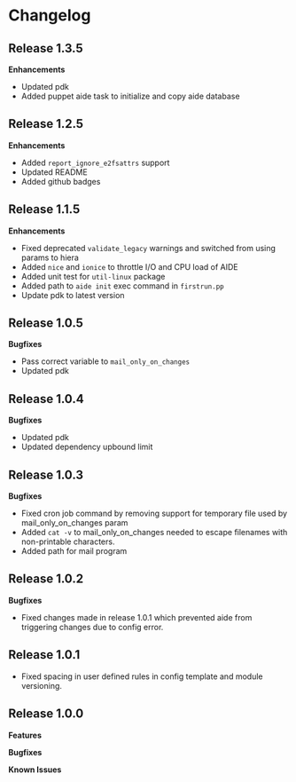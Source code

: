 # Changelog

## Release 1.3.5

**Enhancements**

* Updated pdk
* Added puppet aide task to initialize and copy aide database

## Release 1.2.5

**Enhancements**

* Added `report_ignore_e2fsattrs` support
* Updated README
* Added github badges

## Release 1.1.5

**Enhancements**

* Fixed deprecated `validate_legacy` warnings and switched from using params to hiera
* Added `nice` and `ionice` to throttle I/O and CPU load of AIDE
* Added unit test for `util-linux` package
* Added path to `aide init` exec command in `firstrun.pp`
* Update pdk to latest version

## Release 1.0.5

**Bugfixes**

* Pass correct variable to `mail_only_on_changes`
* Updated pdk

## Release 1.0.4

**Bugfixes**

* Updated pdk
* Updated dependency upbound limit


## Release 1.0.3

**Bugfixes**

* Fixed cron job command by removing support for temporary file used by mail_only_on_changes param
* Added `cat -v` to mail_only_on_changes needed to escape filenames with non-printable characters.
* Added path for mail program

## Release 1.0.2

**Bugfixes**

* Fixed changes made in release 1.0.1 which prevented aide from triggering changes due to config error.

## Release 1.0.1

* Fixed spacing in user defined rules in config template and module versioning.

## Release 1.0.0

**Features**

**Bugfixes**

**Known Issues**
